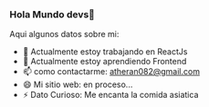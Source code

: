 ### Hola Mundo devs👋



Aqui algunos datos sobre mi:

- 🔭 Actualmente estoy trabajando en ReactJs
- 🌱 Actualmente estoy aprendiendo Frontend
- 📫 como contactarme: atheran082@gmail.com
- 😄 Mi sitio web: en proceso...
- ⚡ Dato Curioso: Me encanta la comida asiatica 

